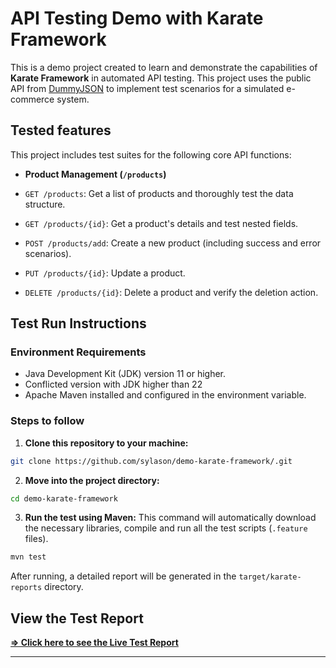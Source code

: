 # API Testing Demo with Karate Framework

This is a demo project created to learn and demonstrate the capabilities of **Karate Framework** in automated API testing. This project uses the public API from [DummyJSON](https://dummyjson.com/) to implement test scenarios for a simulated e-commerce system.

## Tested features
This project includes test suites for the following core API functions:

* **Product Management (`/products`)**

* `GET /products`: Get a list of products and thoroughly test the data structure.

* `GET /products/{id}`: Get a product's details and test nested fields.
* `POST /products/add`: Create a new product (including success and error scenarios).

* `PUT /products/{id}`: Update a product.

* `DELETE /products/{id}`: Delete a product and verify the deletion action.


## Test Run Instructions

### Environment Requirements
* Java Development Kit (JDK) version 11 or higher.
* Conflicted version with JDK higher than 22
* Apache Maven installed and configured in the environment variable.

### Steps to follow
1. **Clone this repository to your machine:**
```bash
git clone https://github.com/sylason/demo-karate-framework/.git
```

2. **Move into the project directory:**
```bash
cd demo-karate-framework
```

3. **Run the test using Maven:**
This command will automatically download the necessary libraries, compile and run all the test scripts (`.feature` files).
```bash
mvn test
```
After running, a detailed report will be generated in the `target/karate-reports` directory.

## View the Test Report

**[=> Click here to see the Live Test Report]([https://github.com/sylason/demo-karate-framework/target/karate-reports/karate-summary.html)**

---
